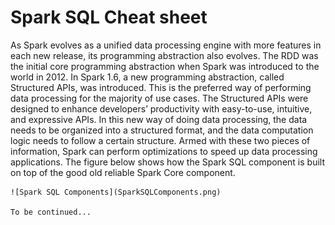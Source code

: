 # Spark SQL Cheat sheet
As Spark evolves as a unified data processing engine with more features in each new release, its programming abstraction also evolves. The RDD was the initial core programming abstraction when Spark was introduced to the world in 2012. In Spark 1.6, a new programming abstraction, called Structured APIs, was introduced. This is the preferred way of performing data processing for the majority of use cases. The Structured APIs were designed to enhance developers’ productivity with easy-to-use, intuitive, and expressive APIs. In this new way of doing data processing, the data needs to be organized into a structured format, and the data computation logic needs to follow a certain structure. Armed with these two pieces of information, Spark can perform optimizations to speed up data processing applications.
The figure below shows how the Spark SQL component is built on top of the good old reliable Spark Core component.

	![Spark SQL Components](SparkSQLComponents.png)
	
	To be continued...
